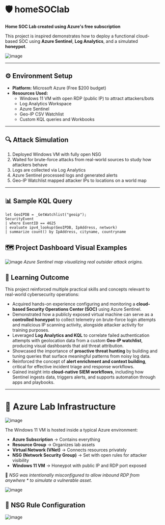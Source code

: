 # 🛡️ homeSOClab  

**Home SOC Lab created using Azure's free subscription**

This project is inspired demonstrates how to deploy a functional cloud-based SOC using **Azure Sentinel**, **Log Analytics**, and a simulated **honeypot**.


![image](https://github.com/user-attachments/assets/ca7a885b-99a1-4c93-9267-7cd9631c029c)


---------------------------------------------------------------------

## ⚙️ Environment Setup  
- **Platform:** Microsoft Azure (Free $200 budget)  
- **Resources Used:**
  - Windows 11 VM with open RDP (public IP) to attract attackers/bots  
  - Log Analytics Workspace  
  - Azure Sentinel  
  - Geo-IP CSV Watchlist  
  - Custom KQL queries and Workbooks

---------------------------------------------------------------------

## 🔍 Attack Simulation  
1. Deployed Windows VM with fully open NSG  
2. Waited for brute-force attacks from real-world sources to study how attackers behave 
3. Logs are collected via Log Analytics  
4. Azure Sentinel processed logs and generated alerts  
5. Geo-IP Watchlist mapped attacker IPs to locations on a world map

---------------------------------------------------------------------

## 📊 Sample KQL Query
```kql
let GeoIPDB = _GetWatchlist("geoip");
SecurityEvent
| where EventID == 4625
| evaluate ipv4_lookup(GeoIPDB, IpAddress, network)
| summarize count() by IpAddress, cityname, countryname
```


## 🗺️ Project Dashboard Visual Examples

![image](https://github.com/user-attachments/assets/f48b51a5-424f-4876-8f3f-5297d7aec183)
*Azure Sentinel map visualizing real outsider attack origins.*


## 🧠 Learning Outcome

This project reinforced multiple practical skills and concepts relevant to real-world cybersecurity operations:

- Acquired hands-on experience configuring and monitoring a **cloud-based Security Operations Center (SOC)** using Azure Sentinel.
- Demonstrated how a publicly exposed virtual machine can serve as a **controlled honeypot** to collect telemetry on brute-force login attempts and malicious IP scanning activity, alongside attacker activity for training purposes.
- Leveraged **Log Analytics and KQL** to correlate failed authentication attempts with geolocation data from a custom **Geo-IP watchlist**, producing visual dashboards that aid threat attribution.
- Showcased the importance of **proactive threat hunting** by building and tuning queries that surface meaningful patterns from noisy log data.
- Reinforced the concept of **alert enrichment and context building**, critical for effective incident triage and response workflows.
- Gained insight into **cloud-native SIEM workflows**, including how Sentinel ingests data, triggers alerts, and supports automation through apps and playbooks.
  

------------------------------------------------------------------------


# 🧱 Azure Lab Infrastructure

![image](https://github.com/user-attachments/assets/4d2eb718-0185-4472-a221-0e26bb1a06a5)

The Windows 11 VM is hosted inside a typical Azure environment:

- **Azure Subscription** → Contains everything
- **Resource Group** → Organizes lab assets
- **Virtual Network (VNet)** → Connects resources privately
- **NSG (Network Security Group)** → Set with open rules for attacker visibility
- **Windows 11 VM** → Honeypot with public IP and RDP port exposed

🛑 *NSG was intentionally misconfigured to allow inbound RDP from anywhere * to simulate a vulnerable asset.*

![image](https://github.com/user-attachments/assets/8ac68262-a04b-413d-b6be-fb2f71a50ca5)


## 🔐 NSG Rule Configuration

![image](https://github.com/user-attachments/assets/c254e29a-eba6-4e31-9930-d81a01721f2f)


